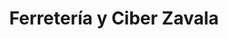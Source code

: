 ---
title: "Ferretería y Ciber Zavala"
url: /camichin-de-jauja/ferreteria-y-ciber-zavala/
shop: hardware
---